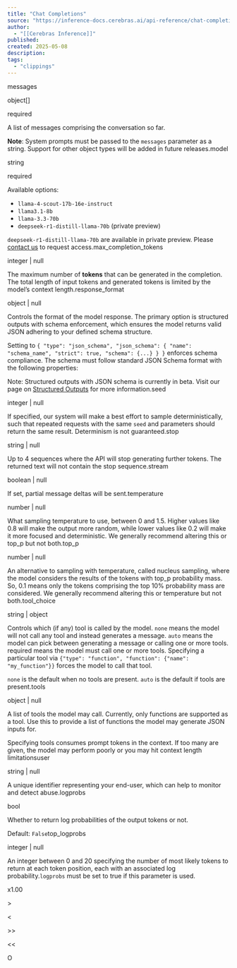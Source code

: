```yaml
---
title: "Chat Completions"
source: "https://inference-docs.cerebras.ai/api-reference/chat-completions"
author:
  - "[[Cerebras Inference]]"
published:
created: 2025-05-08
description:
tags:
  - "clippings"
---
```

messages

object\[\]

required

A list of messages comprising the conversation so far.

**Note**: System prompts must be passed to the `messages` parameter as a string. Support for other object types will be added in future releases.model

string

required

Available options:

- `llama-4-scout-17b-16e-instruct`
- `llama3.1-8b`
- `llama-3.3-70b`
- `deepseek-r1-distill-llama-70b` (private preview)

`deepseek-r1-distill-llama-70b` are available in private preview. Please [contact us](https://cerebras.ai/contact) to request access.max\_completion\_tokens

integer | null

The maximum number of **tokens** that can be generated in the completion. The total length of input tokens and generated tokens is limited by the model’s context length.response\_format

object | null

Controls the format of the model response. The primary option is structured outputs with schema enforcement, which ensures the model returns valid JSON adhering to your defined schema structure.

Setting to `{ "type": "json_schema", "json_schema": { "name": "schema_name", "strict": true, "schema": {...} } }` enforces schema compliance. The schema must follow standard JSON Schema format with the following properties:

Note: Structured outputs with JSON schema is currently in beta. Visit our page on [Structured Outputs](https://inference-docs.cerebras.ai/capabilities/structured-outputs) for more information.seed

integer | null

If specified, our system will make a best effort to sample deterministically, such that repeated requests with the same `seed` and parameters should return the same result. Determinism is not guaranteed.stop

string | null

Up to 4 sequences where the API will stop generating further tokens. The returned text will not contain the stop sequence.stream

boolean | null

If set, partial message deltas will be sent.temperature

number | null

What sampling temperature to use, between 0 and 1.5. Higher values like 0.8 will make the output more random, while lower values like 0.2 will make it more focused and deterministic. We generally recommend altering this or top\_p but not both.top\_p

number | null

An alternative to sampling with temperature, called nucleus sampling, where the model considers the results of the tokens with top\_p probability mass. So, 0.1 means only the tokens comprising the top 10% probability mass are considered. We generally recommend altering this or temperature but not both.tool\_choice

string | object

Controls which (if any) tool is called by the model. `none` means the model will not call any tool and instead generates a message. `auto` means the model can pick between generating a message or calling one or more tools. required means the model must call one or more tools. Specifying a particular tool via `{"type": "function", "function": {"name": "my_function"}}` forces the model to call that tool.

`none` is the default when no tools are present. `auto` is the default if tools are present.tools

object | null

A list of tools the model may call. Currently, only functions are supported as a tool. Use this to provide a list of functions the model may generate JSON inputs for.

Specifying tools consumes prompt tokens in the context. If too many are given, the model may perform poorly or you may hit context length limitationsuser

string | null

A unique identifier representing your end-user, which can help to monitor and detect abuse.logprobs

bool

Whether to return log probabilities of the output tokens or not.

Default: `False`top\_logprobs

integer | null

An integer between 0 and 20 specifying the number of most likely tokens to return at each token position, each with an associated log probability.`logprobs` must be set to true if this parameter is used.

x1.00

\>

<

\>>

<<

O